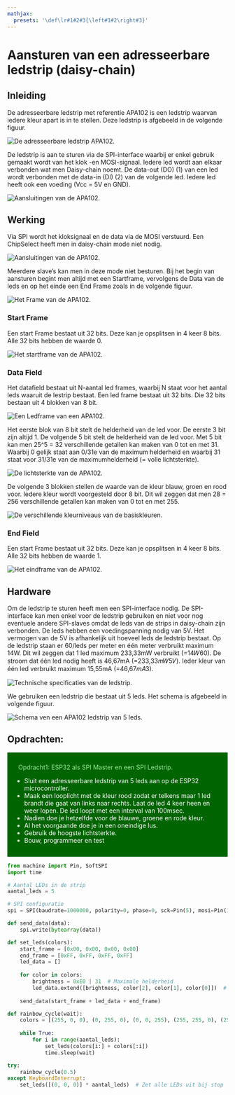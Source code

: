 ```yaml
---
mathjax:
  presets: '\def\lr#1#2#3{\left#1#2\right#3}'
---
```


# Aansturen van een adresseerbare ledstrip (daisy-chain)

## Inleiding
De adresseerbare ledstrip met referentie APA102 is een ledstrip waarvan iedere kleur apart is in te stellen. Deze ledstrip is afgebeeld in de volgende figuur.

![De adresseerbare ledstrip APA102.](./images/apa.png)

De ledstrip is aan te sturen via de SPI-interface waarbij er enkel gebruik gemaakt wordt van het klok -en MOSI-signaal. Iedere led wordt aan elkaar verbonden wat men Daisy-chain noemt. De data-out (DO) (1) van een led wordt verbonden met de data-in (DI) (2) van de volgende led. Iedere led heeft ook een voeding (Vcc = 5V en GND).

![Aansluitingen van de APA102.](./images/apa2.png)

## Werking
Via SPI wordt het kloksignaal en de data via de MOSI verstuurd. Een ChipSelect heeft men in daisy-chain mode niet nodig.

![Aansluitingen van de APA102.](./images/sign.png)

Meerdere slave’s kan men in deze mode niet besturen.
Bij het begin van aansturen begint men altijd met een Startframe, vervolgens de Data van de leds en op het einde een End Frame zoals in de volgende figuur.

![Het Frame van de APA102.](./images/frame.png)

### Start Frame
Een start Frame bestaat uit 32 bits. Deze kan je opsplitsen in 4 keer 8 bits. Alle 32 bits hebben de waarde 0.

![Het startframe van de APA102.](./images/start.png)

### Data Field
Het datafield bestaat uit N-aantal led frames, waarbij N staat voor het aantal leds waaruit de lestrip bestaat. Een led frame bestaat uit 32 bits. Die 32 bits bestaan uit 4 blokken van 8 bit.

![Een Ledframe van een APA102.](./images/data.png)

Het eerste blok van 8 bit stelt de helderheid van de led voor. De eerste 3 bit zijn altijd 1. De volgende 5 bit stelt de helderheid van de led voor. Met 5 bit kan men 25^5 = 32 verschillende getallen kan maken van 0 tot en met 31. Waarbij 0 gelijk staat aan 0/31e van de maximum helderheid en waarbij 31 staat voor 31/31e van de maximumhelderheid (= volle lichtsterkte).

![De lichtsterkte van de APA102.](./images/licht.png)

De volgende 3 blokken stellen de waarde van de kleur blauw, groen en rood voor. Iedere kleur wordt voorgesteld door 8 bit. Dit wil zeggen dat men 28 = 256 verschillende getallen kan maken van 0 tot en met 255.

![De verschillende kleurniveaus van de basiskleuren.](./images/color.png)

### End Field
Een start Frame bestaat uit 32 bits. Deze kan je opsplitsen in 4 keer 8 bits. Alle 32 bits hebben de waarde 1.

![Het eindframe van de APA102.](./images/end.png)

## Hardware

Om de ledstrip te sturen heeft men een SPI-interface nodig. De SPI-interface kan men enkel voor de ledstrip gebruiken en niet voor nog eventuele andere SPI-slaves omdat de leds van de strips in daisy-chain zijn verbonden. De leds hebben een voedingspanning nodig van 5V. Het vermogen van de 5V is afhankelijk uit hoeveel leds de ledstrip bestaat. Op de ledstrip staan er 60/leds per meter en één meter verbruikt maximum 14W. Dit wil zeggen dat 1 led maximum 233,33mW verbruikt (=14𝑊60). De stroom dat één led nodig heeft is 46,67mA (=233,33𝑚𝑊5𝑉).
Ieder kleur van één led verbruikt maximum 15,55mA (=46,67𝑚𝐴3).

![Technische specificaties van de ledstrip.](./images/tech.png)

We gebruiken een ledstrip die bestaat uit 5 leds. Het schema is afgebeeld in volgende figuur.

![Schema ven een APA102 ledstrip van 5 leds.](./images/hw.png)

## Opdrachten:

<div style="background-color:darkgreen; text-align:left; vertical-align:left; padding:15px;">
<p style="color:lightgreen; margin:10px">
Opdracht1: ESP32 als SPI Master en een SPI Ledstrip.
<ul style="color: white;">
<li>Sluit een adresseerbare ledstrip van 5 leds aan op de ESP32 microcontroller.</li>
<li>Maak een looplicht met de kleur rood zodat er telkens maar 1 led brandt die gaat van links naar rechts. Laat de led 4 keer heen en weer lopen. De led loopt met een interval van 100msec.</li>
<li>Nadien doe je hetzelfde voor de blauwe, groene en rode kleur.</li>
<li>Al het voorgaande doe je in een oneindige lus.</li>
<li>Gebruik de hoogste lichtsterkte.</li>
<li>Bouw, programmeer en test</li>
</ul>
</p>
</div>

```python
from machine import Pin, SoftSPI
import time

# Aantal LEDs in de strip
aantal_leds = 5

# SPI configuratie
spi = SPI(baudrate=1000000, polarity=0, phase=0, sck=Pin(5), mosi=Pin(18))

def send_data(data):
    spi.write(bytearray(data))

def set_leds(colors):
    start_frame = [0x00, 0x00, 0x00, 0x00]
    end_frame = [0xFF, 0xFF, 0xFF, 0xFF]
    led_data = []
    
    for color in colors:
        brightness = 0xE0 | 31  # Maximale helderheid
        led_data.extend([brightness, color[2], color[1], color[0]])  # BGR-formaat
    
    send_data(start_frame + led_data + end_frame)

def rainbow_cycle(wait):
    colors = [(255, 0, 0), (0, 255, 0), (0, 0, 255), (255, 255, 0), (255, 0, 255)]
    
    while True:
        for i in range(aantal_leds):
            set_leds(colors[i:] + colors[:i])
            time.sleep(wait)

try:
    rainbow_cycle(0.5)
except KeyboardInterrupt:
    set_leds([(0, 0, 0)] * aantal_leds)  # Zet alle LEDs uit bij stop
```